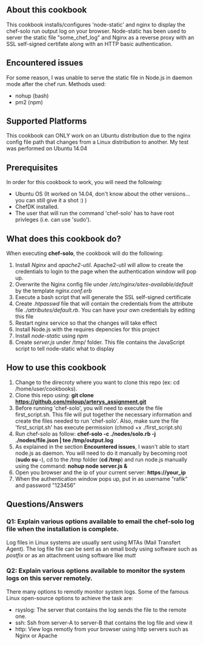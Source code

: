 ## About this cookbook

This cookbook installs/configures 'node-static' and nginx to display the chef-solo run output log on your browser. Node-static has been used to server the static file "some_chef_log" and Nginx as a reverse proxy with an SSL self-signed certifate along with an HTTP basic authentication.

## Encountered issues

For some reason, I was unable to serve the static file in Node.js in daemon mode after the chef run. 
Methods used:
  - nohup (bash)
  - pm2 (npm)

## Supported Platforms

This cookbook can ONLY work on an Ubuntu distribution due to the nginx config file path that changes from a Linux distribution to another. My test was performed on Ubuntu 14.04

## Prerequisites

In order for this cookbook to work, you will need the following:
  - Ubuntu OS (It worked on 14.04, don't know about the other versions... you can still give it a shot :) )
  - ChefDK installed.
  - The user that will run the command 'chef-solo' has to have root privleges (i.e. can use 'sudo').

## What does this cookbook do?

When executing **chef-solo**, the cookbook will do the following:

1. Install _Nginx_ and _apache2-util_. Apache2-util will allow to create the credentials to login to the page when the authentication window will pop up.
2. Overwrite the Nginx config file under _/etc/nginx/sites-available/default_ by the template _nginx.conf.erb_
3. Execute a bash script that will generate the SSL self-signed certificate
4. Create _.htpasswd_ file that will contain the credentials from the attribute file _./attributes/default.rb_. You can have your own credentials by editing this file
5. Restart nginx service so that the changes will take effect
6. Install Node.js with the requires depencies for this project
7. Install _node-static_ using _npm_
8. Create _server.js_ under /tmp/ folder. This file contains the JavaScript script to tell node-static what to display

 
## How to use this cookbook

1. Change to the direcroty where you want to clone this repo (ex: cd /home/user/cookbooks).
2. Clone this repo using: **git clone https://github.com/miloup/arterys_assignment.git**
3. Before running 'chef-solo', you will need to execute the file first_script.sh. This file will put together the necessary information and create the files needed to run 'chef-solo'. Also, make sure the file 'first_script.sh' has execute permission (chmod +x ./first_script.sh)
4. Run chef-solo as follow: **chef-solo -c ./nodes/solo.rb -j ./nodes/file.json | tee /tmp/output.log**
5. As explained in the section **Encountered issues**, I wasn't able to start node.js as daemon. You will need to do it manually by becoming root (**sudo su -**), cd to the /tmp folder (**cd /tmp**) and run node.js manually using the command: **nohup node server.js &**
6. Open you browser and the ip of your current server: **https://your_ip**
7. When the authentication window pops up, put in as username "rafik" and password "123456"

## Questions/Answers
### Q1: Explain various options available to email the chef-solo log file when the installation is complete.
Log files in Linux systems are usually sent using MTAs (Mail Transfert Agent). The log file file can be sent as an email body using software such as _postfix_ or as an attachment using software like _mutt_

### Q2: Explain various options available to monitor the system logs on this server remotely.
There many options to remotly monitor system logs. Some of the famous Linux open-source options to achieve the task are:
- rsyslog: The server that contains the log sends the file to the remote one.
- ssh: Ssh from server-A to server-B that contains the log file and view it
- http: View logs remotly from your browser using http servers such as Nginx or Apache


